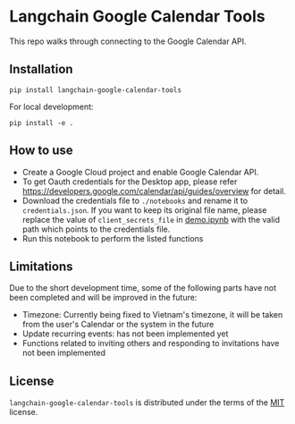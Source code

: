 # Langchain Google Calendar Tools

This repo walks through connecting to the Google Calendar API.

## Installation

```console
pip install langchain-google-calendar-tools
```

For local development:

```console
pip install -e .
```

## How to use

- Create a Google Cloud project and enable Google Calendar API.
- To get Oauth credentials for the Desktop app, please refer <https://developers.google.com/calendar/api/guides/overview> for detail.
- Download the credentials file to `./notebooks` and rename it to `credentials.json`. If you want to keep its original file name, please replace the value of `client_secrets_file` in [demo.ipynb](notebooks/demo.ipynb) with the valid path which points to the credentials file.
- Run this notebook to perform the listed functions

## Limitations

Due to the short development time, some of the following parts have not been completed and will be improved in the future:

- Timezone: Currently being fixed to Vietnam's timezone, it will be taken from the user's Calendar or the system in the future
- Update recurring events:  has not been implemented yet
- Functions related to inviting others and responding to invitations have not been implemented

## License

`langchain-google-calendar-tools` is distributed under the terms of the [MIT](https://spdx.org/licenses/MIT.html) license.
